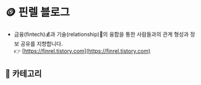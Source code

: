 # 🪙 핀렐 블로그
- 금융(fintech):moneybag:과 기술(relationship):wrench:의 융합을 통한 사람들과의 관계 형성과 정보 공유를 지향합니다.  
:point_right: [https://finrel.tistory.com](https://finrel.tistory.com)

## 📌 카테고리